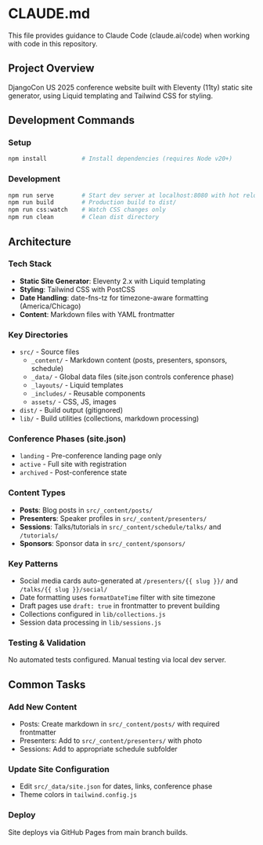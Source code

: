 # CLAUDE.md

This file provides guidance to Claude Code (claude.ai/code) when working with code in this repository.

## Project Overview

DjangoCon US 2025 conference website built with Eleventy (11ty) static site generator, using Liquid templating and Tailwind CSS for styling.

## Development Commands

### Setup
```bash
npm install          # Install dependencies (requires Node v20+)
```

### Development
```bash
npm run serve        # Start dev server at localhost:8080 with hot reload
npm run build        # Production build to dist/
npm run css:watch    # Watch CSS changes only
npm run clean        # Clean dist directory
```

## Architecture

### Tech Stack
- **Static Site Generator**: Eleventy 2.x with Liquid templating
- **Styling**: Tailwind CSS with PostCSS
- **Date Handling**: date-fns-tz for timezone-aware formatting (America/Chicago)
- **Content**: Markdown files with YAML frontmatter

### Key Directories
- `src/` - Source files
  - `_content/` - Markdown content (posts, presenters, sponsors, schedule)
  - `_data/` - Global data files (site.json controls conference phase)
  - `_layouts/` - Liquid templates
  - `_includes/` - Reusable components
  - `assets/` - CSS, JS, images
- `dist/` - Build output (gitignored)
- `lib/` - Build utilities (collections, markdown processing)

### Conference Phases (site.json)
- `landing` - Pre-conference landing page only
- `active` - Full site with registration
- `archived` - Post-conference state

### Content Types
- **Posts**: Blog posts in `src/_content/posts/`
- **Presenters**: Speaker profiles in `src/_content/presenters/`
- **Sessions**: Talks/tutorials in `src/_content/schedule/talks/` and `/tutorials/`
- **Sponsors**: Sponsor data in `src/_content/sponsors/`

### Key Patterns
- Social media cards auto-generated at `/presenters/{{ slug }}/` and `/talks/{{ slug }}/social/`
- Date formatting uses `formatDateTime` filter with site timezone
- Draft pages use `draft: true` in frontmatter to prevent building
- Collections configured in `lib/collections.js`
- Session data processing in `lib/sessions.js`

### Testing & Validation
No automated tests configured. Manual testing via local dev server.

## Common Tasks

### Add New Content
- Posts: Create markdown in `src/_content/posts/` with required frontmatter
- Presenters: Add to `src/_content/presenters/` with photo
- Sessions: Add to appropriate schedule subfolder

### Update Site Configuration
- Edit `src/_data/site.json` for dates, links, conference phase
- Theme colors in `tailwind.config.js`

### Deploy
Site deploys via GitHub Pages from main branch builds.